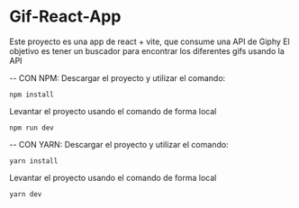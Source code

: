 # Gif-React-App
Este proyecto es una app de react + vite, que consume una API de Giphy El objetivo es tener un buscador para encontrar los diferentes gifs usando la API


-- CON NPM:
Descargar el proyecto y utilizar el comando:
```
npm install
```
Levantar el proyecto usando el comando de forma local
```
npm run dev
```

-- CON YARN:
Descargar el proyecto y utilizar el comando:
```
yarn install
```
Levantar el proyecto usando el comando de forma local
```
yarn dev
```
